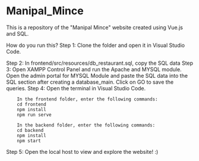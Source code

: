 # Manipal_Mince
This is a repository of the "Manipal Mince" website created using Vue.js and SQL. 


How do you run this?
Step 1: Clone the folder and open it in Visual Studio Code.

Step 2: In frontend/src/resources/db_restaurant.sql, copy the SQL data
Step 3: Open XAMPP Control Panel and run the Apache and MYSQL module. 
        Open the admin portal for MYSQL Module and paste the SQL data into the SQL section after creating a database_main.
        Click on GO to save the queries.
Step 4: Open the terminal in Visual Studio Code. 

        In the frontend folder, enter the following commands:
        cd frontend
        npm install
        npm run serve
        
        In the backend folder, enter the following commands:
        cd backend
        npm install
        npm start
Step 5: Open the local host to view and explore the website! :)        
        
